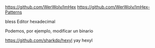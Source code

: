 https://github.com/WerWolv/ImHex
https://github.com/WerWolv/ImHex-Patterns



bless
Editor hexadecimal

Podemos, por ejemplo, modificar un binario



https://github.com/sharkdp/hexyl
yay hexyl
